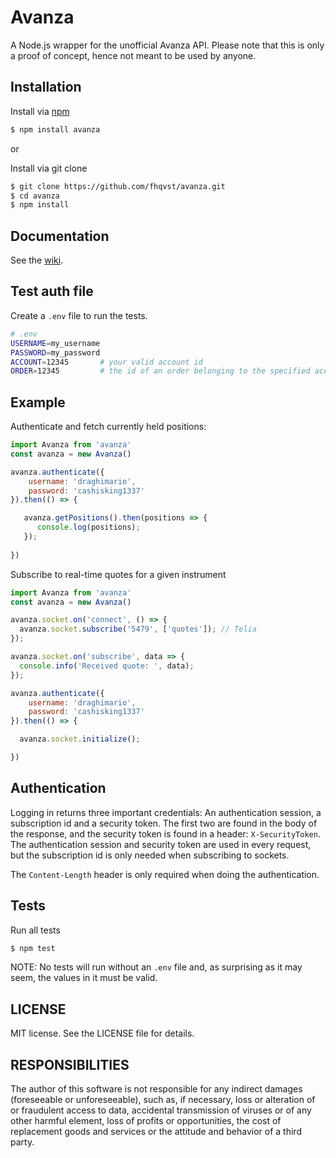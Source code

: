 # Avanza

A Node.js wrapper for the unofficial Avanza API. Please note that this is only a proof of concept, hence not meant to be used by anyone.

## Installation

Install via [npm](https://www.npmjs.com/package/github)

```bash
$ npm install avanza
```

or

Install via git clone

```bash
$ git clone https://github.com/fhqvst/avanza.git
$ cd avanza
$ npm install
```

## Documentation

See the [wiki](https://github.com/fhqvst/avanza/wiki).

## Test auth file

Create a `.env` file to run the tests.

```bash
# .env
USERNAME=my_username
PASSWORD=my_password
ACCOUNT=12345       # your valid account id
ORDER=12345         # the id of an order belonging to the specified account
```

## Example

Authenticate and fetch currently held positions:
```javascript
import Avanza from 'avanza'
const avanza = new Avanza()

avanza.authenticate({
    username: 'draghimario',
    password: 'cashisking1337'
}).then(() => {

   avanza.getPositions().then(positions => {
      console.log(positions);
   });
   
})
```

Subscribe to real-time quotes for a given instrument
```javascript
import Avanza from 'avanza'
const avanza = new Avanza()

avanza.socket.on('connect', () => {
  avanza.socket.subscribe('5479', ['quotes']); // Telia
});

avanza.socket.on('subscribe', data => {
  console.info('Received quote: ', data);
});

avanza.authenticate({
    username: 'draghimario',
    password: 'cashisking1337'
}).then(() => {

  avanza.socket.initialize();

})
```

## Authentication

Logging in returns three important credentials: An authentication session, a subscription id and a security token. The first two are found in the body of the response, and the security token is found in a header: `X-SecurityToken`.
The authentication session and security token are used in every request, but the subscription id is only needed when subscribing to sockets.

The `Content-Length` header is only required when doing the authentication.

## Tests

Run all tests

```bash
$ npm test
```
NOTE: No tests will run without an `.env` file and, as surprising as it may seem, the values in it must be valid. 

## LICENSE

MIT license. See the LICENSE file for details.

## RESPONSIBILITIES

The author of this software is not responsible for any indirect damages (foreseeable or unforeseeable), such as, if necessary, loss or alteration of or fraudulent access to data, accidental transmission of viruses or of any other harmful element, loss of profits or opportunities, the cost of replacement goods and services or the attitude and behavior of a third party.